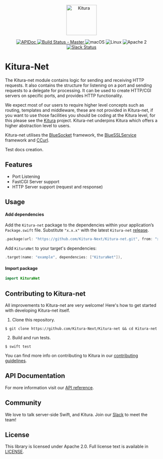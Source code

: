 <p align="center">
<a href="http://kituranext.org/">
<img src="https://raw.githubusercontent.com/Kitura-Next/Kitura/master/Sources/Kitura/resources/kitura-bird.svg?sanitize=true" height="100" alt="Kitura">
</a>
</p>

<p align="center">
    <a href="https://kitura-next.github.io/Kitura-net/index.html">
    <img src="https://img.shields.io/badge/apidoc-KituraNet-1FBCE4.svg?style=flat" alt="APIDoc">
    </a>
    <a href="https://travis-ci.org/Kitura-Next/Kitura-net">
    <img src="https://travis-ci.org/Kitura-Next/Kitura-net.svg?branch=master" alt="Build Status - Master">
    </a>
    <img src="https://img.shields.io/badge/os-macOS-green.svg?style=flat" alt="macOS">
    <img src="https://img.shields.io/badge/os-linux-green.svg?style=flat" alt="Linux">
    <img src="https://img.shields.io/badge/license-Apache2-blue.svg?style=flat" alt="Apache 2">
    <a href="http://slack.kituranext.org/">
    <img src="http://swift-at-ibm-slack.mybluemix.net/badge.svg" alt="Slack Status">
    </a>
</p>

# Kitura-Net

The Kitura-net module contains logic for sending and receiving HTTP requests. It also contains the structure for listening on a port and sending requests to a delegate for processing. It can be used to create HTTP/CGI servers on specific ports, and provides HTTP functionality.

We expect most of our users to require higher level concepts such as routing, templates and middleware, these are not provided in Kitura-net, if you want to use those facilities you should be coding at the Kitura level, for this please see the [Kitura](https://github.com/Kitura-Next/Kitura) project. Kitura-net underpins Kitura which offers a higher abstraction level to users.

Kitura-net utilises the [BlueSocket](https://github.com/Kitura-Next/BlueSocket) framework, the [BlueSSLService](https://github.com/Kitura-Next/BlueSSLService.git) framework and [CCurl](https://github.com/Kitura-Next/CCurl.git).  

Test docs creation.

## Features

- Port Listening
- FastCGI Server support
- HTTP Server support (request and response)

## Usage

#### Add dependencies

Add the `Kitura-net` package to the dependencies within your application’s `Package.swift` file. Substitute `"x.x.x"` with the latest `Kitura-net` [release](https://github.com/Kitura-Next/Kitura-net/releases).

```swift
.package(url: "https://github.com/Kitura-Next/Kitura-net.git", from: "x.x.x")
```

Add `KituraNet` to your target's dependencies:

```swift
.target(name: "example", dependencies: ["KituraNet"]),
```

#### Import package

  ```swift
  import KituraNet
  ```

## Contributing to Kitura-net

All improvements to Kitura-net are very welcome! Here's how to get started with developing Kitura-net itself.

1. Clone this repository.

`$ git clone https://github.com/Kitura-Next/Kitura-net && cd Kitura-net`

2. Build and run tests.

`$ swift test`

You can find more info on contributing to Kitura in our [contributing guidelines](https://github.com/Kitura-Next/Kitura/blob/master/.github/CONTRIBUTING.md).

## API Documentation
For more information visit our [API reference](https://kitura-next.github.io/Kitura-net/index.html).

## Community

We love to talk server-side Swift, and Kitura. Join our [Slack](http://slack.kituranext.org/) to meet the team!

## License
This library is licensed under Apache 2.0. Full license text is available in [LICENSE](https://github.com/Kitura-Next/Kitura-net/blob/master/LICENSE.txt).

